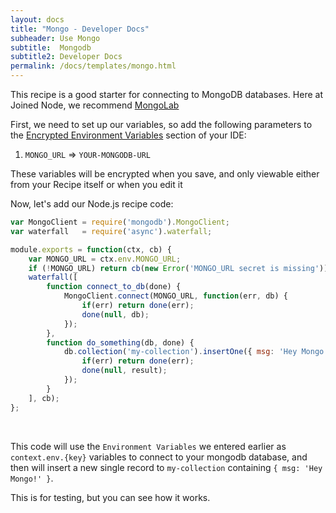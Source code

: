 ```yaml
---
layout: docs
title: "Mongo - Developer Docs"
subheader: Use Mongo
subtitle:  Mongodb
subtitle2: Developer Docs
permalink: /docs/templates/mongo.html
---
```


This recipe is a good starter for connecting to MongoDB databases. Here at Joined Node, we recommend [MongoLab](http://mongolab.com)

First, we need to set up our variables, so add the following parameters to the [Encrypted Environment Variables](/docs/env/) section of your IDE:

1. `MONGO_URL` => `YOUR-MONGODB-URL`

These variables will be encrypted when you save, and only viewable either from your Recipe itself or when you edit it


Now, let's add our Node.js recipe code:

```javascript
var MongoClient = require('mongodb').MongoClient;
var waterfall   = require('async').waterfall;

module.exports = function(ctx, cb) {
	var MONGO_URL = ctx.env.MONGO_URL;
	if (!MONGO_URL) return cb(new Error('MONGO_URL secret is missing'))
	waterfall([
		function connect_to_db(done) {
			MongoClient.connect(MONGO_URL, function(err, db) {
				if(err) return done(err);
				done(null, db);
			});
		},
		function do_something(db, done) {
			db.collection('my-collection').insertOne({ msg: 'Hey Mongo!' }, function (err, result) {
				if(err) return done(err);
				done(null, result);
			});
		}
	], cb);
};
```

<br />

This code will use the `Environment Variables` we entered earlier as `context.env.{key}` variables to connect to your mongodb database, and then will insert a new single record to `my-collection` containing `{ msg: 'Hey Mongo!' }`.

This is for testing, but you can see how it works.